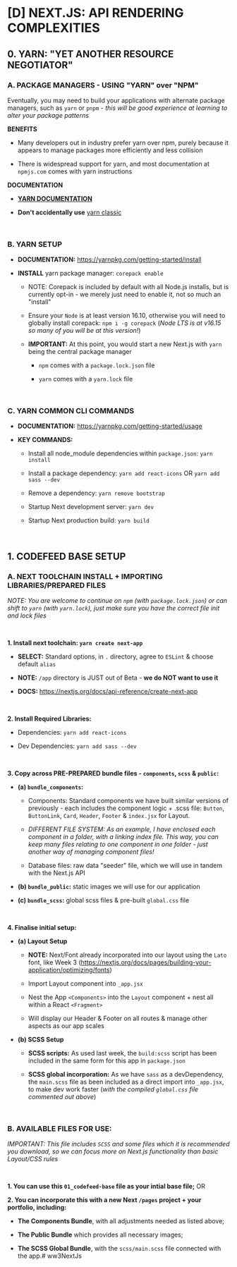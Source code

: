 # [D] NEXT.JS: API RENDERING COMPLEXITIES

## 0. YARN: "YET ANOTHER RESOURCE NEGOTIATOR"

### A. PACKAGE MANAGERS - USING "YARN" over "NPM"

Eventually, you may need to build your applications with alternate package managers, such as `yarn` or `pnpm` - *this will be good experience at learning to alter your package patterns*

**BENEFITS**

  - Many developers out in industry prefer yarn over npm, purely because it appears to manage packages more efficiently and less collision

  - There is widespread support for yarn, and most documentation at `npmjs.com` comes with yarn instructions

**DOCUMENTATION**

  - [**YARN DOCUMENTATION**](https://yarnpkg.com/getting-started/install)

  - **Don't accidentally use** [yarn classic](https://classic.yarnpkg.com/lang/en/docs/cli/install/)

&nbsp;

### B. YARN SETUP

- **DOCUMENTATION:** https://yarnpkg.com/getting-started/install

- **INSTALL** yarn package manager: `corepack enable`

  - NOTE: Corepack is included by default with all Node.js installs, but is currently opt-in - we merely just need to enable it, not so much an "install"

  - Ensure your `Node` is at least version 16.10, otherwise you will need to globally install corepack: `npm i -g corepack` (*Node LTS is at v16.15 so many of you will be at this version!*)

  - **IMPORTANT:** At this point, you would start a new Next.js with `yarn` being the central package manager

    - `npm` comes with a `package.lock.json` file

    - `yarn` comes with a `yarn.lock` file 

&nbsp;

### C. YARN COMMON CLI COMMANDS

- **DOCUMENTATION:** https://yarnpkg.com/getting-started/usage

- **KEY COMMANDS:**

  - Install all node_module dependencies within `package.json`: `yarn install`

  - Install a package dependency: `yarn add react-icons` OR `yarn add sass --dev` 

  - Remove a dependency: `yarn remove bootstrap`

  - Startup Next development server: `yarn dev` 

  - Startup Next production build: `yarn build`

&nbsp;

## 1. CODEFEED BASE SETUP

### A. NEXT TOOLCHAIN INSTALL + IMPORTING LIBRARIES/PREPARED FILES

*NOTE: You are welcome to continue on `npm` (with `package.lock.json`) or can shift to `yarn` (with `yarn.lock`), just make sure you have the correct file init and lock files*

&nbsp;

**1. Install next toolchain: `yarn create next-app`**

  - **SELECT:** Standard options, in `.` directory, agree to `ESLint` & choose default `alias`

  - **NOTE:** `/app` directory is JUST out of Beta - **we do NOT want to use it**
  
  - **DOCS:** https://nextjs.org/docs/api-reference/create-next-app

&nbsp;

**2. Install Required Libraries:**

  - Dependencies: `yarn add react-icons`

  - Dev Dependencies: `yarn add sass --dev`

&nbsp;

**3. Copy across PRE-PREPARED bundle files - `components`, `scss` & `public`:**

  - **(a) `bundle_components`:** 

    - Components: Standard components we have built similar versions of previously - each includes the component logic + .scss file: `Button`, `ButtonLink`, `Card`, `Header`, `Footer` & `index.jsx` for Layout.

    - *DIFFERENT FILE SYSTEM: As an example, I have enclosed each component in a folder, with a linking index file.  This way, you can keep many files relating to one component in one folder - just another way of managing component files!*
    
    - Database files: raw data "seeder" file, which we will use in tandem with the Next.js API

  - **(b) `bundle_public`:** static images we will use for our application

  - **(c) `bundle_scss`:** global scss files & pre-built `global.css` file

&nbsp;

**4. Finalise initial setup:**

  - **(a) Layout Setup**

    - **NOTE:** Next/Font already incorporated into our layout using the `Lato` font, like Week 3 (https://nextjs.org/docs/pages/building-your-application/optimizing/fonts)

    - Import Layout component into `_app.jsx`

    - Nest the App `<Components>` into the `Layout` component + nest all within a React `<Fragment>`

    - Will display our Header & Footer on all routes & manage other aspects as our app scales

  - **(b) SCSS Setup**

    - **SCSS scripts:** As used last week, the `build:scss` script has been included in the same form for this app in `package.json` 

    - **SCSS global incorporation:** As we have `sass` as a devDependency, the `main.scss` file as been included as a direct import into `_app.jsx`, to make dev work faster (*with the compiled `global.css` file commented out above*)

&nbsp;

### B. AVAILABLE FILES FOR USE:

*IMPORTANT: This file includes `SCSS` and some files which it is recommended you download, so we can focus more on Next.js functionality than basic Layout/CSS rules*

&nbsp;

**1. You can use this `01_codefeed-base` file as your intial base file;** OR

**2. You can incorporate this with a new Next `/pages` project + your portfolio, including:**
  
  - **The Components Bundle**, with all adjustments needed as listed above;

  - **The Public Bundle** which provides all necessary images;

  - **The SCSS Global Bundle**, with the `scss/main.scss` file connected with the app.#   w w 3 N e x t J s  
 